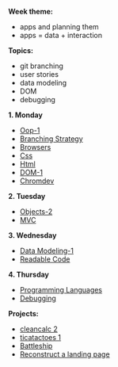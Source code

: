 **Week theme:**  
  * apps and planning them  
  * apps = data + interaction  

  
**Topics:**  
  * git branching  
  * user stories  
  * data modeling  
  * DOM  
  * debugging  
    

**1. Monday**  
  * [Oop-1](https://github.com/jankeLearning/content-md/blob/master/app-design/02-oop-1.md)
  * [Branching Strategy](https://github.com/jankeLearning/content-md/blob/master/git-workflow/02-branching-strategy.md)
  * [Browsers](https://github.com/jankeLearning/content-md/blob/master/dev-knowledge/02-browsers.md) 
  * [Css](https://github.com/jankeLearning/content-md/blob/master/frontend/02-css.md)  
  * [Html](https://github.com/jankeLearning/content-md/blob/master/frontend/02-html.md)  
  * [DOM-1](https://github.com/jankeLearning/content-md/blob/master/frontend/02-DOM-1.md)  
  * [Chromdev](https://github.com/jankeLearning/content-md/blob/master/tools/02-chromdev.md)  

**2. Tuesday**  
  * [Objects-2](https://github.com/jankeLearning/content-md/blob/master/js/02-objects-2.md)  
  * [MVC](https://github.com/jankeLearning/content-md/blob/master/app-design/02-MVC.md)

**3. Wednesday**  
  * [Data Modeling-1](https://github.com/jankeLearning/content-md/blob/master/app-design/02-data-modeling-1.md)  
  * [Readable Code](https://github.com/jankeLearning/content-md/blob/master/dev-knowledge/02-readable-code.md) 
    
**4. Thursday**  
  * [Programming Languages](https://github.com/jankeLearning/content-md/blob/master/dev-knowledge/02-programming-languages.md)  
  * [Debugging](https://github.com/jankeLearning/content-md/blob/master/js/02-debugging.md)  
  

**Projects:**
  * [cleancalc 2](https://github.com/jankeLearning/projects/blob/master/cleancalc/2-cleancalc.md)
  * [ticatactoes 1](https://github.com/jankeLearning/projects/blob/master/tictactoes/1-tictactoes)  
  * [Battleship](https://github.com/jankeLearning/projects/blob/master/02-battleship.md)
  * [Reconstruct a landing page](https://github.com/jankeLearning/projects/blob/master/02-rebuild-apple.md)  

